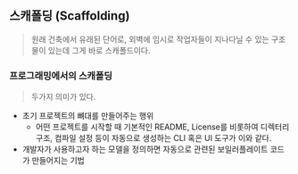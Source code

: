 ## 스캐폴딩 (Scaffolding)

> 원래 건축에서 유래된 단어로, 외벽에 임시로 작업자들이 지나다닐 수 있는 구조물이 있는데 그게 바로 스캐폴드이다.

### 프로그래밍에서의 스캐폴딩

> 두가지 의미가 있다.

- 초기 프로젝트의 뼈대를 만들어주는 행위
  - 어떤 프로젝트를 시작할 때 기본적인 README, License를 비롯하여 디렉터리 구조, 컴파일 설정 등이 자동으로 생성하는 CLI 혹은 UI 도구가 이와 같다.
- 개발자가 사용하고자 하는 모델을 정의하면 자동으로 관련된 보일러플레이트 코드가 만들어지는 기법

